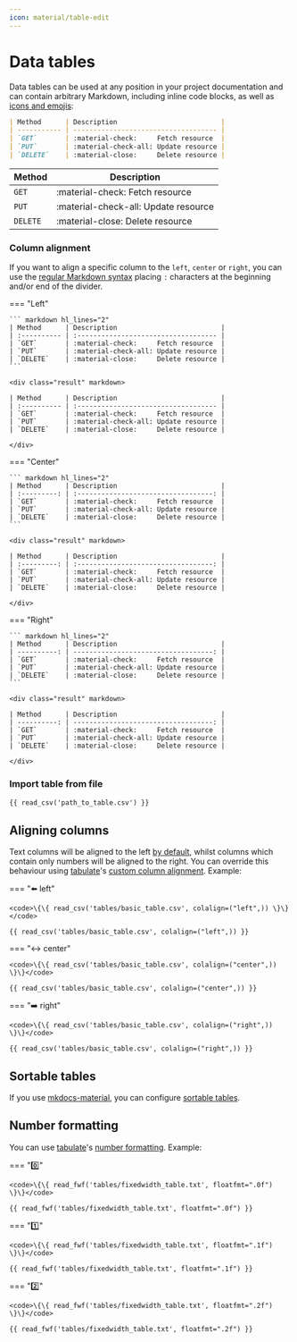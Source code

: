 ```yaml
---
icon: material/table-edit
---
```


# Data tables

Data tables can be used at any position in your project documentation and can
contain arbitrary Markdown, including inline code blocks, as well as [icons and
emojis]:

``` markdown
| Method      | Description                          |
| ----------- | ------------------------------------ |
| `GET`       | :material-check:     Fetch resource  |
| `PUT`       | :material-check-all: Update resource |
| `DELETE`    | :material-close:     Delete resource |
```

<div class="result" markdown>

| Method      | Description                          |
| ----------- | ------------------------------------ |
| `GET`       | :material-check:     Fetch resource  |
| `PUT`       | :material-check-all: Update resource |
| `DELETE`    | :material-close:     Delete resource |

</div>

  [icons and emojis]: icons-emojis.md

### Column alignment

If you want to align a specific column to the `left`, `center` or `right`, you
can use the [regular Markdown syntax] placing `:` characters at the beginning
and/or end of the divider.

=== "Left"

    ``` markdown hl_lines="2"
    | Method      | Description                          |
    | :---------- | :----------------------------------- |
    | `GET`       | :material-check:     Fetch resource  |
    | `PUT`       | :material-check-all: Update resource |
    | `DELETE`    | :material-close:     Delete resource |
    ```

    <div class="result" markdown>

    | Method      | Description                          |
    | :---------- | :----------------------------------- |
    | `GET`       | :material-check:     Fetch resource  |
    | `PUT`       | :material-check-all: Update resource |
    | `DELETE`    | :material-close:     Delete resource |

    </div>

=== "Center"

    ``` markdown hl_lines="2"
    | Method      | Description                          |
    | :---------: | :----------------------------------: |
    | `GET`       | :material-check:     Fetch resource  |
    | `PUT`       | :material-check-all: Update resource |
    | `DELETE`    | :material-close:     Delete resource |
    ```

    <div class="result" markdown>

    | Method      | Description                          |
    | :---------: | :----------------------------------: |
    | `GET`       | :material-check:     Fetch resource  |
    | `PUT`       | :material-check-all: Update resource |
    | `DELETE`    | :material-close:     Delete resource |

    </div>

=== "Right"

    ``` markdown hl_lines="2"
    | Method      | Description                          |
    | ----------: | -----------------------------------: |
    | `GET`       | :material-check:     Fetch resource  |
    | `PUT`       | :material-check-all: Update resource |
    | `DELETE`    | :material-close:     Delete resource |
    ```

    <div class="result" markdown>

    | Method      | Description                          |
    | ----------: | -----------------------------------: |
    | `GET`       | :material-check:     Fetch resource  |
    | `PUT`       | :material-check-all: Update resource |
    | `DELETE`    | :material-close:     Delete resource |

    </div>

  [regular Markdown syntax]: https://www.markdownguide.org/extended-syntax/#tables

### Import table from file

```html
{{ read_csv('path_to_table.csv') }}
```

## Aligning columns

Text columns will be aligned to the left [by default](https://github.com/astanin/python-tabulate#column-alignment), whilst columns which contain only numbers will be aligned to the right. You can override this behaviour using [tabulate](https://pypi.org/project/tabulate/)'s [custom column alignment](https://github.com/astanin/python-tabulate#custom-column-alignment). Example:

=== ":arrow_left: left"

    <code>\{\{ read_csv('tables/basic_table.csv', colalign=("left",)) \}\}</code>

    {{ read_csv('tables/basic_table.csv', colalign=("left",)) }}

=== ":left_right_arrow: center"

    <code>\{\{ read_csv('tables/basic_table.csv', colalign=("center",)) \}\}</code>

    {{ read_csv('tables/basic_table.csv', colalign=("center",)) }}

=== ":arrow_right: right"

    <code>\{\{ read_csv('tables/basic_table.csv', colalign=("right",)) \}\}</code>

    {{ read_csv('tables/basic_table.csv', colalign=("right",)) }}

## Sortable tables

If you use [mkdocs-material](https://squidfunk.github.io/mkdocs-material), you can configure [sortable tables](https://squidfunk.github.io/mkdocs-material/reference/data-tables/?h=tables#sortable-tables).

## Number formatting

You can use [tabulate](https://pypi.org/project/tabulate/)'s [number formatting](https://github.com/astanin/python-tabulate#number-formatting). Example:

=== ":zero:"

    <code>\{\{ read_fwf('tables/fixedwidth_table.txt', floatfmt=".0f") \}\}</code>

    {{ read_fwf('tables/fixedwidth_table.txt', floatfmt=".0f") }}

=== ":one:"

    <code>\{\{ read_fwf('tables/fixedwidth_table.txt', floatfmt=".1f") \}\}</code>

    {{ read_fwf('tables/fixedwidth_table.txt', floatfmt=".1f") }}

=== ":two:"

    <code>\{\{ read_fwf('tables/fixedwidth_table.txt', floatfmt=".2f") \}\}</code>

    {{ read_fwf('tables/fixedwidth_table.txt', floatfmt=".2f") }}


